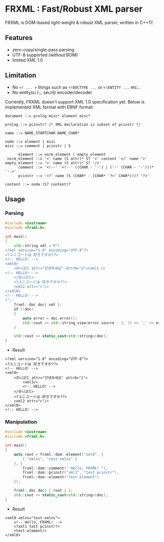 # FRXML : Fast/Robust XML parser

FRXML is DOM-based light-weight & robust XML parser, written in C++17.

## Features

- zero-copy/single-pass parsing
- UTF-8 supported (without BOM)
- limited XML 1.0

## Limitation

- No `<! ... >` things such as `<!DOCTYPE ...` or `<!ENTITY ...` etc...
- No entity(`&lt;`, `&#x20`) encoder/decoder

Currently, FRXML doesn't support XML 1.0 specification yet.
Below is implemented XML format with EBNF format:

```ebnf
document ::= prolog misc* element misc*

prolog ::= pcinstr? /* XML declaration is subset of pcinstr */

name ::= NAME_STARTCHAR NAME_CHAR*

node ::= element | misc
misc ::= comment | pcinstr | S

      element ::= norm_element | empty_element
 norm_element ::= '<' name (S attr)* S? '>' content '</' name '>'
empty_element ::= '<' name (S attr)* S? '/>'
      comment ::= '<!--' '<!--' ((CHAR - '-') | ('-' (CHAR - '-')))* '-->'
      pcinstr ::= '<?' name (S (CHAR* - (CHAR* '?>' CHAR*)))? '?>'
      
content ::= node (S? content)?
```

## Usage

### Parsing

```c++
#include <iostream>
#include <frxml.h>

int main()
{
    std::string xml = R"(
<?xml version="1.0" encoding="UTF-8"?>
<?ユニコードは 好きですか??>
<!-- HELLO! -->
<xml0>
    <유니코드 attr="안녕하세요" attr0="1"><xml3 />
<!-- HELLO! -->
    </유니코드>
    <?ユニコードは 好きですか??>
    <xml2 attr="c"/>
</xml0>
<!-- HELLO! -->
)";
    frxml::doc doc{ xml };
    if (!doc)
    {
        auto error = doc.error();
        std::cout << std::string_view(error.source - 1, 3) << ',' << error.code << '\n';
    }

    std::cout << static_cast<std::string>(doc);
}
```

- Result

```
<?xml version="1.0" encoding="UTF-8"?>
<?ユニコードは 好きですか??>
<!-- HELLO! -->
<xml0>
	<유니코드 attr="안녕하세요" attr0="1">
		<xml3/>
		<!-- HELLO! -->
	</유니코드>
	<?ユニコードは 好きですか??>
	<xml2 attr="c"/>
</xml0>
<!-- HELLO! -->
```

### Manipulation

```c++
#include <iostream>
#include <frxml.h>

int main()
{
    auto root = frxml::dom::element("xml0", {
        { "xmlns", "test-xmlns" }
    }, {
        frxml::dom::comment(" Hello, FRXML! "),
        frxml::dom::pcinstr("xml1", "test pcinstr"),
        frxml::dom::element("test-element")
    });

    frxml::doc doc{ { root } };
    std::cout << static_cast<std::string>(doc);
}
```

- Result

```
<xml0 xmlns="test-xmlns">
	<!-- Hello, FRXML! -->
	<?xml1 test pcinstr?>
	<test-element/>
</xml0>
```
